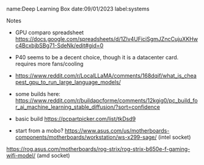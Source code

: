 name:Deep Learning Box
date:09/01/2023
label:systems

Notes
- GPU comparo spreadsheet
https://docs.google.com/spreadsheets/d/1Zlv4UFiciSgmJZncCujuXKHwc4BcxbjbSBg71-SdeNk/edit#gid=0

- P40 seems to be a decent choice, though it is a datacenter card. requires more fans/cooling

- https://www.reddit.com/r/LocalLLaMA/comments/168dqif/what_is_cheapest_gpu_to_run_large_language_models/

- some builds here: https://www.reddit.com/r/buildapcforme/comments/12kgig0/pc_build_for_ai_machine_learning_stable_diffusion/?sort=confidence

- basic build
https://pcpartpicker.com/list/tkDsd9

- start from a mobo?
https://www.asus.com/us/motherboards-components/motherboards/workstation/ws-x299-sage/ (intel socket)

https://rog.asus.com/motherboards/rog-strix/rog-strix-b650e-f-gaming-wifi-model/ (amd socket)